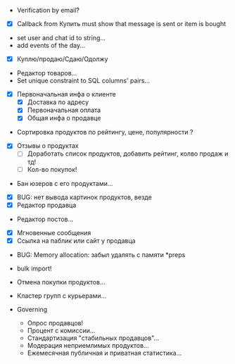- Verification by email?
-[x] Callback from Купить must show that message is sent or item is bought
- set user and chat id to string...
- add events of the day...
-[x] Куплю/продаю/Сдаю/Одолжу
- Редактор товаров...
- Set unique constraint to SQL columns' pairs...

-[x] Первоначальная инфа о клиенте
    -[x] Доставка по адресу
    -[x] Первоначальная оплата
    -[x] Общая инфа о продавце

- Сортировка продуктов по рейтингу, цене, популярности ?
-[x] Отзывы о продуктах
    -[ ] Доработать список продуктов, добавить рейтинг, колво продаж и тд!
    -[ ] Кол-во покупок!
- Бан юзеров с его продуктами...
-[x] BUG: нет вывода картинок продуктов, везде
-[x] Редактор продавца
- Редактор постов...
-[x] Мгновенные сообщения
-[x] Ссылка на паблик или сайт у продавца
- BUG: Memory allocation: забыл удалять с памяти *preps
- bulk import!
- Отмена покупки продуктов...

- Кластер групп с курьерами...

- Governing
    - Опрос продавцов!
    - Процент с комиссии...
    - Стандартизация "стабильных продавцов"...
    - Модерация неприемлимых продуктов...
    - Ежемесячная публичная и приватная статистика...